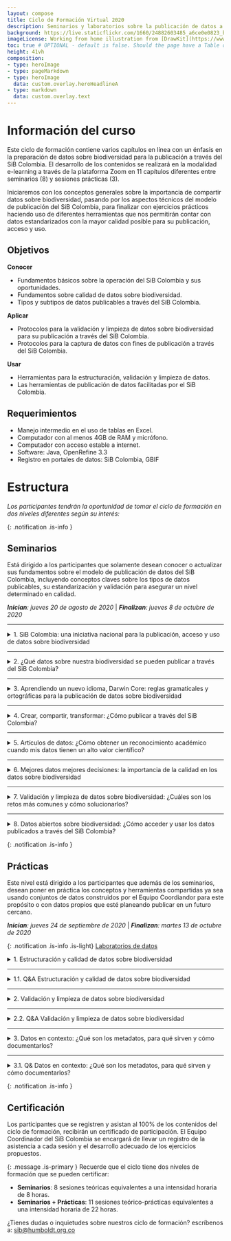 ```yaml
---
layout: compose
title: Ciclo de Formación Virtual 2020
description: Seminarios y laboratorios sobre la publicación de datos a través del SiB Colombia.
background: https://live.staticflickr.com/1660/24882603485_a6ce0e0823_b.jpg
imageLicense: Working from home illustration from [DrawKit](https://www.drawkit.io/product/working-from-home-illustrations) # OPTIONAL
toc: true # OPTIONAL - default is false. Should the page have a Table of Contents
height: 41vh
composition:
- type: heroImage
- type: pageMarkdown
- type: heroImage
  data: custom.overlay.heroHeadlineA
- type: markdown
  data: custom.overlay.text
---
```



# Información del curso

Este ciclo de formación contiene varios capítulos en línea con un énfasis en la preparación de datos sobre biodiversidad para la publicación a través del SiB Colombia. El desarrollo de los contenidos se realizará en la modalidad e-learning a través de la plataforma Zoom en 11 capítulos diferentes entre seminarios (8) y sesiones prácticas (3).

Iniciaremos con los conceptos generales sobre la importancia de compartir datos sobre biodiversidad, pasando por los aspectos técnicos del modelo de publicación del SiB Colombia, para finalizar con ejercicios prácticos haciendo uso de diferentes herramientas que nos permitirán contar con datos estandarizados con la mayor calidad posible para su publicación, acceso y uso.


## Objetivos

**Conocer**
* Fundamentos básicos sobre la operación del SiB Colombia y sus oportunidades.
* Fundamentos sobre calidad de datos sobre biodiversidad.
* Tipos y subtipos de datos publicables a través del SiB Colombia.

**Aplicar**
 
* Protocolos para la validación y limpieza de datos sobre biodiversidad para su publicación a través del SiB Colombia.
* Protocolos para la captura de datos con fines de publicación a través del SiB Colombia.

**Usar**
* Herramientas para la estructuración, validación y limpieza de datos.
* Las herramientas de publicación de datos facilitadas por el SiB Colombia.

## Requerimientos
* Manejo intermedio en el uso de tablas en Excel.
* Computador con al menos 4GB de RAM y micrófono.
* Computador con acceso estable a internet.
* Software: Java, OpenRefine 3.3
* Registro en portales de datos: SiB Colombia, GBIF



# Estructura
_Los participantes tendrán la oportunidad de tomar el ciclo de formación en dos niveles diferentes según su interés:_

{: .notification .is-info }
## Seminarios

Está dirigido a los participantes que solamente desean conocer o actualizar sus fundamentos sobre el modelo de publicación de datos del SiB Colombia, incluyendo conceptos claves sobre los tipos de datos publicables, su estandarización y validación para asegurar un nivel determinado en calidad.


_**Inician**: jueves 20 de agosto de 2020_ | _**Finalizan**: jueves 8 de octubre de 2020_

---
<details>
  <summary markdown="span">1. SiB Colombia: una iniciativa nacional para la publicación, acceso y uso de datos sobre biodiversidad</summary>

<iframe width="560" height="315" src="https://www.youtube.com/embed/ImptmviMXgI" frameborder="0" allow="accelerometer; autoplay; clipboard-write; encrypted-media; gyroscope; picture-in-picture" allowfullscreen></iframe>
<br>
<i>20 de agosto de 2020 | Hora: 7:30 am – 8:30 am</i>
<br> 
<br> 
<i>En este capítulo conocerás las generalidades del SiB Colombia como red nacional de datos e información sobre biodiversidad, su arquitectura de gobernanza y modelo de publicación. Aprenderás de sus directrices, formas de participación, beneficios y oportunidades. Finalmente podrás identificar los diferentes productos y servicios del SiB Colombia, así como sus aliados nacionales e internacionales.</i>
<br>
<br>
<b>Presenta:</b> Dairo Escobar
    
</details>

---

<details>
  <summary markdown="span">2. ¿Qué datos sobre nuestra biodiversidad se pueden publicar a través del SiB Colombia?</summary>

<iframe width="560" height="315" src="https://www.youtube.com/embed/_f4gGfIBN3U" frameborder="0" allow="accelerometer; autoplay; clipboard-write; encrypted-media; gyroscope; picture-in-picture" allowfullscreen></iframe>
<br>
<i>27 de agosto de 2020 | Hora: 7:30 am – 8:30 am </i>
<br> 
<br> 
<i>Quizás esta sea una de las preguntas más frecuentes que se hacen los participantes del SiB Colombia. En este capítulo conocerás los diferentes tipos de datos sobre biodiversidad y sus fuentes más comunes. Aprenderás a identificarlos, así como las buenas prácticas para su captura y documentación con fines de publicación. Al finalizar, conocerás diferentes ejemplos, desde plantas y vertebrados hasta microorganismos; desde poblaciones e individuos hasta genes; desde observaciones y especímenes hasta imágenes y sonidos.</i>
<br>
<br>
<b>Presenta:</b> Camila Plata
    
</details>

---

<details>
  <summary markdown="span">3. Aprendiendo un nuevo idioma, Darwin Core: reglas gramaticales y ortográficas para la publicación de datos sobre biodiversidad</summary>

<iframe width="560" height="315" src="https://www.youtube.com/embed/nYGu8KY_K6U" frameborder="0" allow="accelerometer; autoplay; clipboard-write; encrypted-media; gyroscope; picture-in-picture" allowfullscreen></iframe>
<br>
<i> 03 de septiembre de 2020 | Hora: 7:30 am – 8:30 am </i>
<br> 
<br> 
<i>Al igual que en un idioma, en la publicación de datos sobre biodiversidad existen reglas y lineamientos básicos que se deben cumplir para asegurar que los datos serán correctamente interpretados y no pierdan su significado. En este capítulo conocerás los principales estándares que son claves para la estandarización y publicación de datos a través del SiB Colombia, herramientas claves para su uso según el tipo de datos, así como recomendaciones para aprender a usarlo más rápido.</i>
<br>
<br>
<b>Presenta:</b> Camila Plata
    
</details>

---

<details>
  <summary markdown="span">4. Crear, compartir, transformar: ¿Cómo publicar a través del SiB Colombia?</summary>

<iframe width="560" height="315" src="https://www.youtube.com/embed/Q83XpNQwyEc" frameborder="0" allow="accelerometer; autoplay; clipboard-write; encrypted-media; gyroscope; picture-in-picture" allowfullscreen></iframe>
<br>
<i>10 de septiembre de 2020 | Hora: 7:30 am – 8:30 am </i>
<br> 
<br> 
<i>Si has llegado hasta aquí, seguramente tienes claro tu interés en participar como publicador de datos a través SiB Colombia. Aquí aprenderás cómo compartir aquellos conjuntos de datos que ya tienes estandarizados y qué debes tener en cuenta para lograr una publicación exitosa.</i>
<br>
<br>
<b>Presenta:</b> Dairo Escobar
    
</details>


---

<details>
  <summary markdown="span">5. Artículos de datos: ¿Cómo obtener un reconocimiento académico cuando mis datos tienen un alto valor científico?</summary>

<iframe width="560" height="315" src="https://www.youtube.com/embed/z0JhWOdJKpI" frameborder="0" allow="accelerometer; autoplay; clipboard-write; encrypted-media; gyroscope; picture-in-picture" allowfullscreen></iframe>
<br>
<i>17 de septiembre de 2020 | Hora: 7:30 am – 8:30 am </i>
<br> 
<br> 
<i>Quienes se dedican a la investigación, saben que sus resultados cobran sentido cuando se dan a conocer, y para ellos es indispensable su publicación en revistas académicas y científicas. Así que la publicación de datos a través del SiB Colombia puede llegar a considerarse, en un principio, como una acción poco atractiva para la producción científica y sus sistemas de medición. En este capítulo aprenderás cómo obtener una publicación académica, a partir de la publicación de datos a través del SiB Colombia.</i>
<br>
<br>
<b>Presenta:</b> Dairo Escobar
    
</details>

---

<details>
  <summary markdown="span">6. Mejores datos mejores decisiones: la importancia de la calidad en los datos sobre biodiversidad</summary>

<iframe width="560" height="315" src="https://www.youtube.com/embed/_JBbEjG1wAU" frameborder="0" allow="accelerometer; autoplay; clipboard-write; encrypted-media; gyroscope; picture-in-picture" allowfullscreen></iframe>
<br>
<i>24 de septiembre de 2020 | Hora: 7:30 am – 8:30 am </i>
<br> 
<br> 
<i>Los datos sobre biodiversidad siempre han sido relevantes en la generación de conocimiento y cada vez más en escenarios de toma de decisiones. En este sentido la calidad de datos se convierte en algo imprescindible para asegurar que cumplen su propósito en un contexto dado. En este capítulo aprenderás los fundamentos asociados a la calidad de datos sobre biodiversidad, su importancia en la cadena de la información, así como buenas prácticas para lograr la mayor exactitud, integridad, confiabilidad y relevancia posible en sus datos.</i>
<br>
<br>
<b>Presenta:</b> Camila Plata & Ricardo Ortiz
    
</details>

---

<details>
  <summary markdown="span">7. Validación y limpieza de datos sobre biodiversidad: ¿Cuáles son los retos más comunes y cómo solucionarlos?</summary>

<iframe width="560" height="315" src="https://www.youtube.com/embed/M8AgoWnLkrg" frameborder="0" allow="accelerometer; autoplay; clipboard-write; encrypted-media; gyroscope; picture-in-picture" allowfullscreen></iframe>
<br>
<i>01 de Octubre de 2020 | Hora: 7:30 am – 8:30 am </i>
<br> 
<br> 
<i>Posterior a la toma de datos en campo o laboratorio, es a través de su validación y limpieza que se puede mejorar su calidad y por lo tanto aumentar su incidencia en la toma de decisiones. En este capítulo abordaremos los errores más comunes en los datos, cómo identificarlos y corregirlos de forma rápida, ahorrando tiempo de trabajo y evitando la propagación de errores. También recibirás recomendaciones para evitar errores desde la toma de los datos.</i>
<br>
<br>
<b>Presenta:</b> Ricardo Ortiz
    
</details>

---

<details>
  <summary markdown="span">8. Datos abiertos sobre biodiversidad: ¿Cómo acceder y usar los datos publicados a través del SiB Colombia?</summary>

<iframe width="560" height="315" src="https://www.youtube.com/embed/4x8ReO55d2s" frameborder="0" allow="accelerometer; autoplay; clipboard-write; encrypted-media; gyroscope; picture-in-picture" allowfullscreen></iframe>
<br>
<i>08 de octubre de 2020 | Hora: 7:30 am – 8:30 am </i>
<br> 
<br> 
<i>En este capítulo conocerás los principales portales donde puedes encontrar los datos publicados a través del SiB Colombia, aprenderás cómo descargarlos y dar apropiado reconocimiento a todas las entidades que disponen sus datos de manera libre y gratuita. Si eres un publicador de datos, también conocerás cómo hacer seguimiento al uso de tus datos por otras entidades y personas.</i>
<br>
<br>
<b>Presenta:</b> Ricardo Ortiz
    
</details>


{: .notification .is-info }
## Prácticas
Este nivel está dirigido a los participantes que además de los seminarios, desean poner en práctica los conceptos y herramientas compartidas ya sea usando conjuntos de datos construidos por el Equipo Coordiandor para este propósito o con datos propios que esté planeando publicar en un futuro cercano.

_**Inician**: jueves 24 de septiembre de 2020_ | _**Finalizan**: martes 13 de octubre de 2020_


{: .notification .is-info .is-light}
[Laboratorios de datos](/formacion/laboratorios)

<details>
  <summary markdown="span">1. Estructuración y calidad de datos sobre biodiversidad</summary>
<br>
<i>24 de septiembre de 2020 | Hora: 5:00 pm – 6:00 pm </i>
<br>
<br>
<p>En este capítulo recibirás una introducción a la guía práctica para la estructuración de datos sobre biodiversidad con calidad y la metodología del ejercicio. Durante la realización de la práctica, tendrás la oportunidad de interactuar con el estándar Darwin Core, sus plantillas, herramientas útiles para abordar el estándar, y una herramienta en línea para ayudarte a identificar rápidamente potenciales problemas de estructura y calidad en tu conjunto de datos.
<br>
<br>
Esta práctica está diseñada para que la desarrolles de manera asincrónica en un tiempo máximo de 3 horas que podrás distribuir a tu gusto.
<br>
<br>
Recuerda que puedes aplicar la guía práctica sobre tu propio conjunto de datos.</p>
<br>
<br>
<b>Presenta:</b> Camila Plata & Ricardo Ortiz

</details>

---

<details>
  <summary markdown="span">1.1. Q&amp;A Estructuración y calidad de datos sobre biodiversidad</summary>
<br>
<i>29 de septiembre de 2020 | Hora: 5:00 pm – 6:00 pm </i>
<br>
<br>
<p>Esta es una oportunidad para responder en línea las preguntas que hayan surgido en el desarrollo del ejercicio práctico, aquí esperamos tener una conversación más amplia sobre los temas tratados y que todos los interesados puedan intervenir.</p>
<br>
<br>
<b>Presenta:</b> Camila Plata & Ricardo Ortiz
    
</details>

---

<details>
  <summary markdown="span">2. Validación y limpieza de datos sobre biodiversidad </summary>
<br>
<i>01 de octubre de 2020 | Hora: 5:00 pm – 6:00 pm </i>
<br>
<br>
<p>En este capítulo recibirás una introducción a la guía práctica de validación y limpieza de datos, junto con la metodología del ejercicio. Aquí nos aseguraremos que todos los participantes tengan instalado adecuadamente OpenRefine 3.3 y que puedan acceder a las demás herramientas en línea necesarias para desarrollar el ejercicio. Durante la realización del ejercicio conocerás 5 herramientas gratuitas en línea para la validación y limpieza de los datos, enfatizando la calidad de los datos en los ejes de información taxonómica, geográfica y temporal.
<br>
<br>
Esta práctica está diseñada para que la desarrolles de manera asincrónica en un tiempo máximo de 3 horas que podrás distribuir a tu gusto.
<br>
<br>
Recuerda que puedes aplicar la guía práctica sobre tu propio conjunto de datos.</p>
<br>
<br>
<b>Presenta:</b> Camila Plata & Ricardo Ortiz

</details>

---

<details>
  <summary markdown="span">2.2. Q&A Validación y limpieza de datos sobre biodiversidad</summary>
<br>
<i>06 de octubre de 2020 | Hora: 5:00 pm – 6:00 pm </i>
<br>
    <br>
<p>Esta es una oportunidad para responder en línea las preguntas que hayan surgido en el desarrollo del ejercicio práctico, aquí esperamos tener una conversación más amplia sobre los temas tratados y que todos los interesados puedan intervenir.</p>
<br>
<br>
<b>Presenta:</b> Camila Plata & Ricardo Ortiz
    
</details>

---

<details>
  <summary markdown="span">3. Datos en contexto: ¿Qué son los metadatos, para qué sirven y cómo documentarlos? </summary>
<br>
<i>08 de octubre de 2020 | Hora: 5:00 pm – 6:00 pm </i>
<br>
<br>
<p>En este capítulo recibirás una introducción a la guía práctica para la documentación de los metadatos de un conjunto de datos y la metodología del ejercicio. Nos aseguraremos que todos los participantes tengan las credenciales para ingresar a la herramienta web donde se documentan los metadatos.
<br>
<br>
Esta práctica está diseñada para que la desarrolles de manera asincrónica en un tiempo máximo de 3 horas que podrás distribuir a tu gusto.
<br>
<br>
Recuerda que puedes aplicar la guía práctica sobre tu propio conjunto de datos.</p>
<br>
<br>
<b>Presenta:</b> Camila Plata & Ricardo Ortiz

</details>

---

<details>
  <summary markdown="span">3.1. Q& Datos en contexto: ¿Qué son los metadatos, para qué sirven y cómo documentarlos?</summary>
<br>
<i>13 de octubre de 2020 | Hora: 5:00 pm – 6:00 pm </i>
<br>
    <br>
<p>Esta es una oportunidad para responder en línea las preguntas que hayan surgido en el desarrollo del ejercicio práctico, aquí esperamos tener una conversación más amplia sobre los temas tratados y que todos los interesados puedan intervenir.</p>
<br>
<br>
<b>Presenta:</b> Camila Plata & Ricardo Ortiz
    
</details>

{: .notification .is-info }
## Certificación
Los participantes que se registren y asistan al 100% de los contenidos del ciclo de formación, recibirán un certificado de participación. El Equipo Coordinador del SiB Colombia se encargará de llevar un registro de la asistencia a cada sesión y el desarrollo adecuado de los ejercicios propuestos.


{: .message .is-primary }
Recuerde que el ciclo tiene dos niveles de formación que se pueden certificar:
- **Seminarios**: 8 sesiones teóricas equivalentes a una intensidad horaria de 8 horas.
- **Seminarios + Prácticas**: 11 sesiones teórico-prácticas equivalentes a una intensidad horaria de 22 horas.

¿Tienes dudas o inquietudes sobre nuestros ciclo de formación? escríbenos a: [sib@humboldt.org.co](sib@humboldt.org.co)

